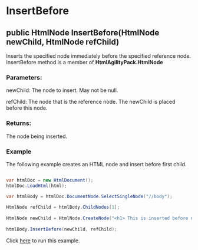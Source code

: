 # InsertBefore

## public HtmlNode InsertBefore(HtmlNode newChild, HtmlNode refChild)

Inserts the specified node immediately before the specified reference node. InsertBefore method is a member of **HtmlAgilityPack.HtmlNode**

### Parameters:

newChild: The node to insert. May not be null.

refChild: The node that is the reference node. The newChild is placed before this node.

### Returns:

The node being inserted.

### Example

The following example creates an HTML node and insert before first child. 

```csharp

var htmlDoc = new HtmlDocument();
htmlDoc.LoadHtml(html);

var htmlBody = htmlDoc.DocumentNode.SelectSingleNode("//body");
		
HtmlNode refChild = htmlBody.ChildNodes[1];
            
HtmlNode newChild = HtmlNode.CreateNode("<h1> This is inserted before node heading</h>");
		
htmlBody.InsertBefore(newChild, refChild);

```

Click [here](https://dotnetfiddle.net/bgeDoP) to run this example.
